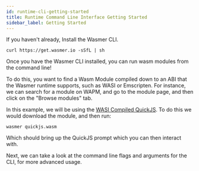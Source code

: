 ```yaml
---
id: runtime-cli-getting-started
title: Runtime Command Line Interface Getting Started
sidebar_label: Getting Started
---
```


If you haven't already, Install the Wasmer CLI.

```
curl https://get.wasmer.io -sSfL | sh
```

Once you have the Wasmer CLI installed, you can run wasm modules from the command line!

To do this, you want to find a Wasm Module compiled down to an ABI that the Wasmer runtime supports, such as WASI or Emscripten. For instance, we can search for a module on WAPM, and go to the module page, and then click on the "Browse modules" tab. 

In this example, we will be using the [WASI Compiled QuickJS](https://wapm.io/package/quickjs). To do this we would download the module, and then run:

`wasmer quickjs.wasm`

Which should bring up the QuickJS prompt which you can then interact with.

Next, we can take a look at the command line flags and arguments for the CLI, for more advanced usage.
